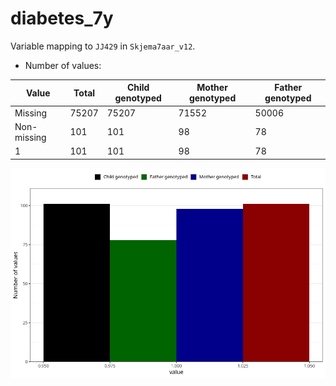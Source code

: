 # diabetes_7y
Variable mapping to `JJ429` in `Skjema7aar_v12`.
- Number of values:

| Value | Total | Child genotyped | Mother genotyped | Father genotyped |
| ----- | ----- | --------------- | ---------------- | ---------------- |
| Missing | 75207 | 75207 | 71552 | 50006 |
| Non-missing | 101 | 101 | 98 | 78 |
| 1 | 101 | 101 | 98 | 78 |



![](diabetes_7y_n.png)



